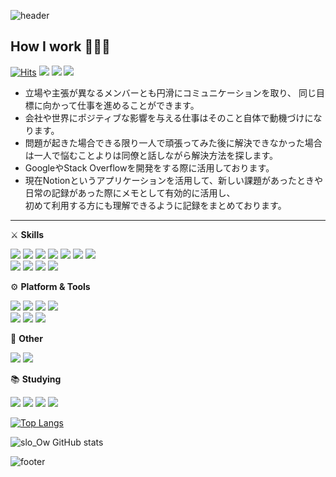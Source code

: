![header](https://capsule-render.vercel.app/api?type=Waving&color=0058aa&height=150&section=header&text=&fontSize=90)

## How I work 👨🏻‍💻
[![Hits](https://hits.seeyoufarm.com/api/count/incr/badge.svg?url=https%3A%2F%2Fgithub.com%2Fslo-ow%2F&count_bg=%23000000&title_bg=%23000000&icon=github.svg&icon_color=%23E7E7E7&title=Github&edge_flat=true)](https://hits.seeyoufarm.com)
<img src="https://img.shields.io/badge/Mac OS-000000?style=flat-square&logo=Apple&logoColor=white"/>
<a href="https://slo-ow.notion.site/RESUME-323c66fa723845588c93f8d4176302e5"><img src="https://img.shields.io/badge/RESUME-000000?style=flat-square&logo=notion&logoColor=white"/></a>
<a href="mailto:syntaxflow93@gmail.com"><img src="https://img.shields.io/badge/syntaxflow93@gmail.com-000000?style=flat-square&logo=Gmail&logoColor=white"/></a>


- 立場や主張が異なるメンバーとも円滑にコミュニケーションを取り、
  同じ目標に向かって仕事を進めることができます。
- 会社や世界にポジティブな影響を与える仕事はそのこと自体で動機づけになります。
- 問題が起きた場合できる限り一人で頑張ってみた後に解決できなかった場合は一人で悩むことよりは同僚と話しながら解決方法を探します。
- GoogleやStack Overflowを開発をする際に活用しております。
- 現在Notionというアプリケーションを活用して、新しい課題があったときや日常の記録があった際にメモとして有効的に活用し、  
  初めて利用する方にも理解できるように記録をまとめております。

<hr/>

⚔️  **Skills**

<img src="https://img.shields.io/badge/Java-FF9900?style=flat-square&logo=Java&logoColor=white"/> <img src="https://img.shields.io/badge/JavaScript-F7DF1E?style=flat-square&logo=JavaScript&logoColor=black"/> <img src="https://img.shields.io/badge/Python-3776AB?style=flat-square&logo=Python&logoColor=white"/> <img src="https://img.shields.io/badge/PHP-777BB4?style=flat-square&logo=PHP&logoColor=white"/> <img src="https://img.shields.io/badge/Bootstrap-7952B3?style=flat-square&logo=Bootstrap&logoColor=white"/> <img src="https://img.shields.io/badge/HTML-E34F26?style=flat-square&logo=HTML5&logoColor=white"/> <img src="https://img.shields.io/badge/CSS-1572B6?style=flat-square&logo=CSS3&logoColor=white"/>  
<img src="https://img.shields.io/badge/MySQL-4479A1?style=flat-square&logo=MySQL&logoColor=white"/> <img src="https://img.shields.io/badge/Oracle-F80000?style=flat-square&logo=Oracle&logoColor=white"/> <img src="https://img.shields.io/badge/MariaDB-1F305F?style=flat-square&logo=MariaDB&logoColor=white"/> <img src="https://img.shields.io/badge/Markdown-000000?style=flat-square&logo=Markdown&logoColor=white"/>


⚙️  **Platform & Tools**

<img src="https://img.shields.io/badge/IntelliJ IDEA-EF2D5E?style=flat-square&logo=IntelliJ IDEA&logoColor=white"/> <img src="https://img.shields.io/badge/VisualStudioCode-007ACC?style=flat-square&logo=Visual Studio Code&logoColor=white"/> <img src="https://img.shields.io/badge/Eclipse-2C2255?style=flat-square&logo=Eclipse IDE&logoColor=white"/> <img src="https://img.shields.io/badge/Gradle-02303A?style=flat-square&logo=Gradle&logoColor=white"/>  
<img src="https://img.shields.io/badge/Firebase-FFCA28?style=flat-square&logo=Firebase&logoColor=white"/> <img src="https://img.shields.io/badge/Travis CI-3EAAAF?style=flat-square&logo=Travis CI&logoColor=white"/> <img src="https://img.shields.io/badge/Notion-000000?style=flat-square&logo=notion&logoColor=white"/>


📎  **Other**

<img src="https://img.shields.io/badge/Google Sheets-34A853?style=flat-square&logo=Google Sheets&logoColor=white"/> <img src="https://img.shields.io/badge/Google Drive-4285F4?style=flat-square&logo=Google Drive&logoColor=white"/>


📚  **Studying**

<img src="https://img.shields.io/badge/Spring Boot-6DB33F?style=flat-square&logo=Spring Boot&logoColor=white"/> <!--<img src="https://img.shields.io/badge/Spring-6DB33F?style=flat-square&logo=Spring&logoColor=white"/>--> <img src="https://img.shields.io/badge/React-61DAFB?style=flat-square&logo=React&logoColor=black"/> <img src="https://img.shields.io/badge/AWS EC2-FF9900?style=flat-square&logo=Amazon EC2&logoColor=white"/>
<img src="https://img.shields.io/badge/AWS S3-569A31?style=flat-square&logo=Amazon S3&logoColor=white"/>

[![Top Langs](https://github-readme-stats.vercel.app/api/top-langs/?username=slo-ow&layout=compact&theme=tokyonight&langs_count=8)](https://github.com/anuraghazra/github-readme-stats)
 

![slo_Ow GitHub stats](https://github-readme-stats.vercel.app/api?username=slo-ow&show_icons=true&theme=tokyonight)

![footer](https://capsule-render.vercel.app/api?type=Waving&color=0058aa&height=150&section=footer&text=&fontSize=90)


<!--
[![Solved.ac 프로필](http://mazassumnida.wtf/api/v2/generate_badge?boj=slo_ow)](https://solved.ac/slo_ow)
-->
<!--
<img src="https://img.shields.io/badge/Android-3DDC84?style=flat-square&logo=Android&logoColor=white"/>
-->
